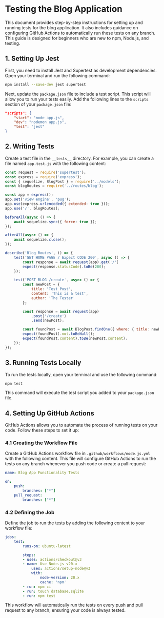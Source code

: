 # Testing the Blog Application

This document provides step-by-step instructions for setting up and running tests for the blog application. It also includes guidance on configuring GitHub Actions to automatically run these tests on any branch. This guide is designed for beginners who are new to npm, Node.js, and testing.

## 1. Setting Up Jest

First, you need to install Jest and Supertest as development dependencies. Open your terminal and run the following command:

```sh
npm install --save-dev jest supertest
```

Next, update the `package.json` file to include a test script. This script will allow you to run your tests easily. Add the following lines to the `scripts` section of your `package.json` file:

```json
"scripts": {
    "start": "node app.js",
    "dev": "nodemon app.js",
    "test": "jest"
}
```

## 2. Writing Tests

Create a test file in the `__tests__` directory. For example, you can create a file named `app.test.js` with the following content:

```javascript
const request = require('supertest');
const express = require('express');
const { sequelize, BlogPost } = require('../models');
const blogRoutes = require('../routes/blog');

const app = express();
app.set('view engine', 'pug');
app.use(express.urlencoded({ extended: true }));
app.use('/', blogRoutes);

beforeAll(async () => {
    await sequelize.sync({ force: true });
});

afterAll(async () => {
    await sequelize.close();
});

describe('Blog Routes', () => {
    test('GET HOME PAGE / Expect CODE 200', async () => {
        const response = await request(app).get('/')
        expect(response.statusCode).toBe(200);
    });

    test('POST BLOG /create', async () => {
        const newPost = {
            title: 'Test Post',
            content: 'This is a test',
            author: 'The Tester'
        };

        const response = await request(app)
            .post('/create')
            .send(newPost);

        const foundPost = await BlogPost.findOne({ where: { title: newPost.title } });
        expect(foundPost).not.toBeNull();
        expect(foundPost.content).toBe(newPost.content);
    });
});
```

## 3. Running Tests Locally

To run the tests locally, open your terminal and use the following command:

```sh
npm test
```

This command will execute the test script you added to your `package.json` file.

## 4. Setting Up GitHub Actions

GitHub Actions allows you to automate the process of running tests on your code. Follow these steps to set it up:

### 4.1 Creating the Workflow File

Create a GitHub Actions workflow file in `.github/workflows/node.js.yml` with the following content. This file will configure GitHub Actions to run the tests on any branch whenever you push code or create a pull request:

```yaml
name: Blog App Functionality Tests

on:
    push:
        branches: ["*"]
    pull_request:
        branches: ["*"]
```
### 4.2 Defining the Job
Define the job to run the tests by adding the following content to your workflow file:
```yaml
jobs:
    test:
        runs-on: ubuntu-latest

        steps:
        - uses: actions/checkout@v3
        - name: Use Node.js v20.x
            uses: actions/setup-node@v3
            with:
                node-version: 20.x
                cache: 'npm'
        - run: npm ci
        - run: touch database.sqlite
        - run: npm test
```
This workflow will automatically run the tests on every push and pull request to any branch, ensuring your code is always tested.